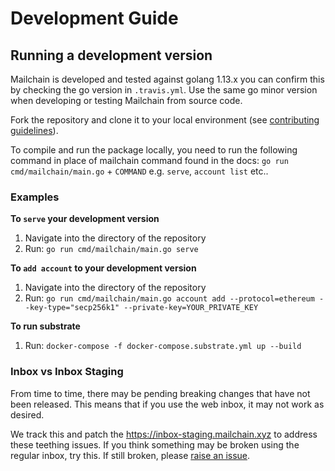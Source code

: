 # Development Guide

## Running a development version

Mailchain is developed and tested against golang 1.13.x you can confirm this by checking the go version in `.travis.yml`. Use the same go minor version when developing or testing Mailchain from source code.

Fork the repository and clone it to your local environment (see [contributing guidelines](https://github.com/mailchain/mailchain/blob/master/CONTRIBUTING.md#we-use-github-flow)).

To compile and run the package locally, you need to run the following command in place of mailchain command found in the docs:
`go run cmd/mailchain/main.go` + `COMMAND` e.g. `serve`, `account list` etc..

### Examples

**To `serve` your development version**

1. Navigate into the directory of the repository
1. Run: `go run cmd/mailchain/main.go serve`

**To `add account` to your development version**

1. Navigate into the directory of the repository
2. Run: `go run cmd/mailchain/main.go account add --protocol=ethereum --key-type="secp256k1" --private-key=YOUR_PRIVATE_KEY`

**To run substrate**

1. Run: `docker-compose -f docker-compose.substrate.yml up --build`

### Inbox vs Inbox Staging

From time to time, there may be pending breaking changes that have not been released. This means that if you use the web inbox, it may not work as desired.

We track this and patch the <https://inbox-staging.mailchain.xyz> to address these teething issues. If you think something may be broken using the regular inbox, try this. If still broken, please [raise an issue](CONTRIBUTING.md#report-bugs-using-githubs-issues).
